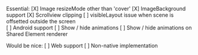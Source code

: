 Essential:
[X] Image resizeMode other than 'cover'
[X] ImageBackground support
[X] Scrollview clipping
[ ] visibleLayout issue when scene is offsetted outside the screen  
[ ] Android support
[ ] Show / hide animations
[ ] Show / hide animations on Shared Element renderer

Would be nice:
[ ] Web support
[ ] Non-native implementation
